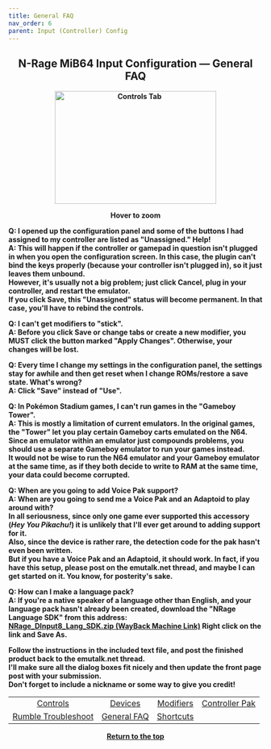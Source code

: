 ```yaml
---
title: General FAQ
nav_order: 6
parent: Input (Controller) Config
---
```


<style>
.zoom-pair {
  display: flex;
  gap: 12px;
  align-items: flex-end;
  justify-content: flex-start;
  position: relative;
  margin-left: auto;
  margin-right: auto;
  width: max-content;
  text-align: left;
}

.zoom-on-hover {
  display: inline-block;
  position: relative;
}

.zoom-on-hover img {
  display: block;
  cursor: zoom-in;
  transition: transform 0.3s ease;
  position: relative;
  z-index: 1;
  transform-origin: left center;
}

.zoom-on-hover:hover img {
  transform: scale(1.5);
}

.zoom-pair .zoom-on-hover:first-child:hover img {
  z-index: 9999;
}

.zoom-pair .zoom-on-hover:last-child:hover img {
  z-index: 100;
}

/* Final fix for standalone zoomable images */
.zoom-single {
  display: block;
  margin-left: auto;
  margin-right: auto;
  width: max-content;
  text-align: center;
}

.zoom-single:hover img {
  transform: scale(1.5);
  transform-origin: center center;
  z-index: 999;
}
</style>

## <center><b>N-Rage MiB64 Input Configuration — General FAQ</b></center>
<b>

<div style="text-align: center;">
  <div class="zoom-on-hover">
    <img src="/manual/asset/images/NRage_MiB64_Input_Controls.png" alt="Controls Tab" width="320" height="224" />
  </div>
  <p><strong>Hover to zoom</strong></p>
</div>

<!-- ClauseEcho: Interactive Image -->

**Q: I opened up the configuration panel and some of the buttons I had assigned to my controller are listed as "Unassigned." Help!**  
**A:** This will happen if the controller or gamepad in question isn't plugged in when you open the configuration screen. In this case, the plugin can't bind the keys properly (because your controller isn't plugged in), so it just leaves them unbound.  
However, it's usually not a big problem; just click Cancel, plug in your controller, and restart the emulator.  
If you click Save, this "Unassigned" status will become permanent. In that case, you'll have to rebind the controls.

**Q: I can't get modifiers to "stick".**  
**A:** Before you click Save or change tabs or create a new modifier, you MUST click the button marked "Apply Changes". Otherwise, your changes will be lost.

**Q: Every time I change my settings in the configuration panel, the settings stay for awhile and then get reset when I change ROMs/restore a save state. What's wrong?**  
**A:** Click "Save" instead of "Use".

**Q: In Pokémon Stadium games, I can't run games in the "Gameboy Tower".**  
**A:** This is mostly a limitation of current emulators. In the original games, the "Tower" let you play certain Gameboy carts emulated on the N64.  
Since an emulator within an emulator just compounds problems, you should use a separate Gameboy emulator to run your games instead.  
It would not be wise to run the N64 emulator and your Gameboy emulator at the same time, as if they both decide to write to RAM at the same time, your data could become corrupted.

**Q: When are you going to add Voice Pak support?**  
**A:** When are you going to send me a Voice Pak and an Adaptoid to play around with?  
In all seriousness, since only one game ever supported this accessory (*Hey You Pikachu!*) it is unlikely that I'll ever get around to adding support for it.  
Also, since the device is rather rare, the detection code for the pak hasn't even been written.  
But if you have a Voice Pak and an Adaptoid, it should work. In fact, if you have this setup, please post on the emutalk.net thread, and maybe I can get started on it. You know, for posterity's sake.

**Q: How can I make a language pack?**  
**A:** If you're a native speaker of a language other than English, and your language pack hasn't already been created, download the "NRage Language SDK" from this address:  
[NRage_DInput8_Lang_SDK.zip (WayBack Machine Link)](https://web.archive.org/web/20160405210449/http://www.randomwisdom.com/files/NRage_DInput8_Lang_SDK.zip)  Right click on the link and Save As.

Follow the instructions in the included text file, and post the finished product back to the emutalk.net thread.  
I'll make sure all the dialog boxes fit nicely and then update the front page post with your submission.  
Don't forget to include a nickname or some way to give you credit!

<table align="center">
  <tr>
    <td style="text-align: center;"><a href="config-nrage-controls">Controls</a></td>
    <td style="text-align: center;"><a href="config-nrage-devices">Devices</a></td>
    <td style="text-align: center;"><a href="config-nrage-mod">Modifiers</a></td>
    <td style="text-align: center;"><a href="config-nrage-controller-pak">Controller Pak</a></td>
  </tr>
  <tr>
    <td style="text-align: center;"><a href="config-nrage-trouble-rumble">Rumble Troubleshoot</a></td>
    <td style="text-align: center;"><a href="config-nrage-faq">General FAQ</a></td>
    <td style="text-align: center;"><a href="config-nrage-shortcuts">Shortcuts</a></td>
    <td style="text-align: center;">&nbsp;</td>
  </tr>
</table>

<p style="text-align:center"><a href="#">Return to the top</a></p>

<!-- ClauseEcho: General FAQ Protocol Activated -->
